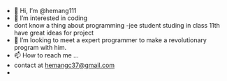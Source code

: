 - 👋 Hi, I’m @hemang111
- 👀 I’m interested in coding
- dont know a thing about programming
-jee student studing in class 11th
have great ideas for project
- 💞️ I’m looking to meet a expert programmer to make a revolutionary program with him.
- 📫 How to reach me ...
- contact at hemangc37@gmail.com
-
<!---
hemang111/hemang111 is a ✨ special ✨ repository because its `README.md` (this file) appears on your GitHub profile.
You can click the Preview link to take a look at your changes.
--->
